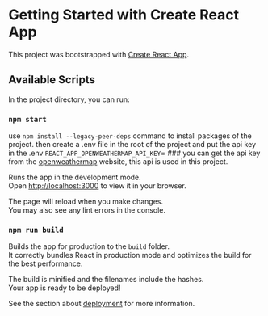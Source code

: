 # Getting Started with Create React App

This project was bootstrapped with [Create React App](https://github.com/facebook/create-react-app).

## Available Scripts

In the project directory, you can run:

### `npm start`

use `npm install --legacy-peer-deps` command to install packages of the project. 
then create a .env file in the root of the project and put the api key in the .env 
`REACT_APP_OPENWEATHERMAP_API_KEY`= ###
you can get the api key from the [openweathermap](https://home.openweathermap.org/users/sign_in) website, this api is used in this project. 

Runs the app in the development mode.\
Open [http://localhost:3000](http://localhost:3000) to view it in your browser.

The page will reload when you make changes.\
You may also see any lint errors in the console.

### `npm run build`

Builds the app for production to the `build` folder.\
It correctly bundles React in production mode and optimizes the build for the best performance.

The build is minified and the filenames include the hashes.\
Your app is ready to be deployed!

See the section about [deployment](https://facebook.github.io/create-react-app/docs/deployment) for more information.
